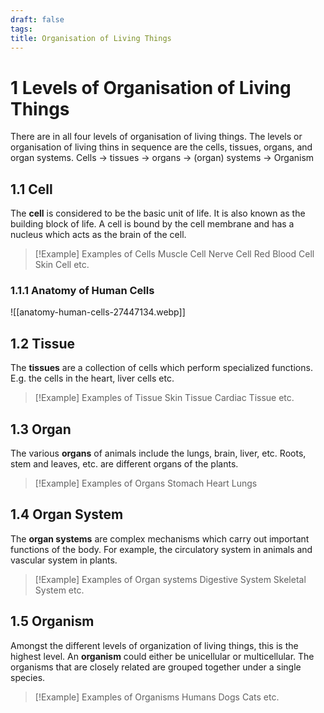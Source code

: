 ```yaml
---
draft: false
tags:
title: Organisation of Living Things
---
```

# 1 Levels of Organisation of Living Things

There are in all four levels of organisation of living things. The levels or organisation of living thins in sequence are the cells, tissues, organs, and organ systems.
Cells -> tissues -> organs -> (organ) systems -> Organism

## 1.1 Cell

The **cell** is considered to be the basic unit of life. It is also known as the building block of life. A cell is bound by the cell membrane and has a nucleus which acts as the brain of the cell.

> [!Example] Examples of Cells
> Muscle Cell
> Nerve Cell
> Red Blood Cell
> Skin Cell
> etc.

### 1.1.1 Anatomy of Human Cells

![[anatomy-human-cells-27447134.webp]]

## 1.2 Tissue

The **tissues** are a collection of cells which perform specialized functions. E.g. the cells in the heart, liver cells etc.

> [!Example] Examples of Tissue
> Skin Tissue
> Cardiac Tissue
> etc.

## 1.3 Organ

The various **organs** of animals include the lungs, brain, liver, etc. Roots, stem and leaves, etc. are different organs of the plants.

> [!Example] Examples of Organs
> Stomach
> Heart
> Lungs

## 1.4 Organ System

The **organ systems** are complex mechanisms which carry out important functions of the body. For example, the circulatory system in animals and vascular system in plants.

> [!Example] Examples of Organ systems
> Digestive System
> Skeletal System
> etc.

## 1.5 Organism

Amongst the different levels of organization of living things, this is the highest level. An **organism** could either be unicellular or multicellular. The organisms that are closely related are grouped together under a single species.

> [!Example] Examples of Organisms
> Humans
> Dogs
> Cats
> etc.
